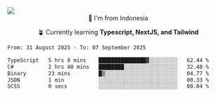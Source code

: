 
<img align = "center" src="https://readme-typing-svg.herokuapp.com?font=Fira+Code&size=25&pause=1000&color=00F713&center=true&vCenter=true&random=false&width=850&height=70&lines=Hi+There+%F0%9F%91%8B%2C+Im+Julian+Caesar;"/>
<br>

<div align = "center">
  📌 I'm from Indonesia
  
  🪴 Currently learning **Typescript, NextJS, and Tailwind**
</div>

<!--START_SECTION:waka-->

```txt
From: 31 August 2025 - To: 07 September 2025

TypeScript   5 hrs 8 mins    ███████████████▓░░░░░░░░░   62.44 %
C#           2 hrs 40 mins   ████████░░░░░░░░░░░░░░░░░   32.40 %
Binary       23 mins         █▒░░░░░░░░░░░░░░░░░░░░░░░   04.77 %
JSON         1 min           ░░░░░░░░░░░░░░░░░░░░░░░░░   00.33 %
SCSS         0 secs          ░░░░░░░░░░░░░░░░░░░░░░░░░   00.04 %
```

<!--END_SECTION:waka-->
